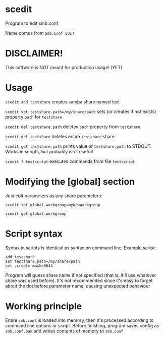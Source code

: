 # scedit
Program to edit smb.conf

Name comes from `Smb.Conf EDIT`
# DISCLAIMER!
This software is NOT meant for production usage! (YET)
# Usage
`scedit add testshare` creates samba share named test

`scedit set testshare.path=/my/share/path` sets (or creates if not exists) property `path` for `testshare`

`scedit del testshare.path` deletes `path` property from `testshare`

`scedit del testshare` deletes entire `testshare` share

`scedit get testshare.path` prints value of `testshare.path` to STDOUT.
Works in scripts, but probably isn't usefull

`scedit f testscript` executes commands from file `testscript`

# Modifying the [global] section
Just edit parameters as any share parameters:

`scedit set global.workgroup=myNewWorkgroup`

`scedit get global.workgroup`

# Script syntax
Syntax in scripts is identical as syntax on command line. Example script:
```
add testshare
set testshare.path=/my/share/path
set .create mask=0644
```
Program will guess share name if not specified (that is, it'll use whatever share was used before).
It's not recommended since it's easy to forget about the dot before parameter name, causing unexpected behaviour
# Working principle
Entire `smb.conf` is loaded into memory, then it's processed according to command line options or script.
Before finishing, program saves config as `smb.conf.bak` and writes contents of memory to `smb.conf`
